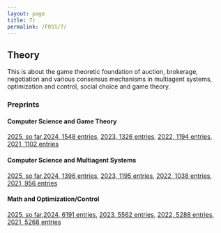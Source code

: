 ```yaml
---
layout: page
title: 7)
permalink: /FOSS/7/
---
```


## Theory

This is about the game theoretic foundation of auction, brokerage, negotiation and various consensus mechanisms in multiagent systems, optimization and control, social choice and game theory.

### Preprints 

#### Computer Science and Game Theory

[2025, so far](https://arxiv.org/list/cs.GT/2025?skip=0&show=2000),[2024, 1548 entries](https://arxiv.org/list/cs.GT/2024?skip=0&show=2000), [2023, 1326 entries](https://arxiv.org/list/cs.GT/2023?skip=0&show=2000), [2022, 1194 entries](https://arxiv.org/list/cs.GT/2022?skip=0&show=2000), [2021, 1102 entries](https://arxiv.org/list/cs.GT/2021?skip=0&show=2000)

#### Computer Science and Multiagent Systems

[2025, so far](https://arxiv.org/list/cs.MA/2025?skip=0&show=2000),[2024, 1396 entries](https://arxiv.org/list/cs.MA/2024?skip=0&show=2000), [2023, 1195 entries](https://arxiv.org/list/cs.MA/2023?skip=0&show=2000), [2022, 1038 entries](https://arxiv.org/list/cs.MA/2022?skip=0&show=2000), [2021, 956 entries](https://arxiv.org/list/cs.MA/2021?skip=0&show=2000)


#### Math and Optimization/Control

[2025, so far](https://arxiv.org/list/math.OC/2025?skip=0&show=2000),[2024, 6191 entries](https://arxiv.org/list/math.OC/2024?skip=0&show=2000), [2023, 5562 entries](https://arxiv.org/list/math.OC/2023?skip=0&show=2000), [2022, 5288 entries](https://arxiv.org/list/math.OC/2022?skip=0&show=2000), [2021, 5268 entries](https://arxiv.org/list/math.OC/2021?skip=0&show=2000)